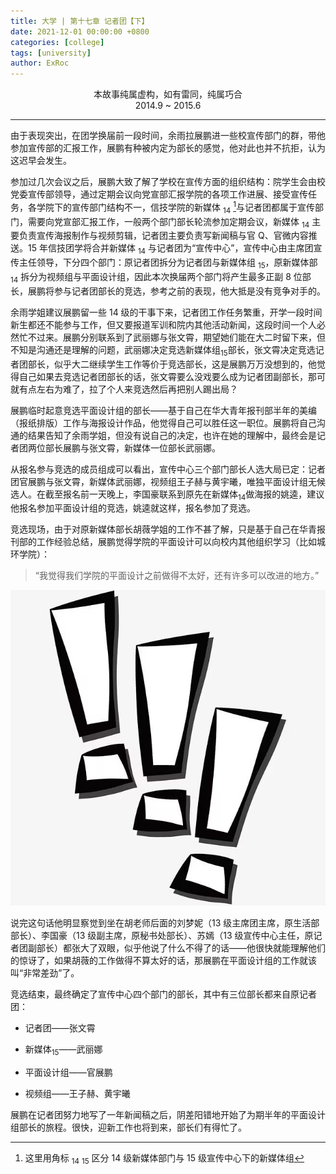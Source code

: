 ```yaml
---
title: 大学 | 第十七章 记者团【下】
date: 2021-12-01 00:00:00 +0800
categories: [college]
tags: [university]
author: ExRoc
---
```


<center>本故事纯属虚构，如有雷同，纯属巧合</center>
<center>2014.9 ~ 2015.6</center>

----

由于表现突出，在团学换届前一段时间，余雨拉展鹏进一些校宣传部门的群，带他参加宣传部的汇报工作，展鹏有种被内定为部长的感觉，他对此也并不抗拒，认为这迟早会发生。

参加过几次会议之后，展鹏大致了解了学校在宣传方面的组织结构：院学生会由校党委宣传部领导，通过定期会议向党宣部汇报学院的各项工作进展、接受宣传任务，各学院下的宣传部门结构不一，信技学院的新媒体 $_{14}$ [^1]与记者团都属于宣传部门，需要向党宣部汇报工作，一般两个部门部长轮流参加定期会议，新媒体 $_{14}$ 主要负责宣传海报制作与视频剪辑，记者团主要负责写新闻稿与官 Q、官微内容推送。15 年信技团学将合并新媒体 $_{14}$ 与记者团为“宣传中心”，宣传中心由主席团宣传主任领导，下分四个部门：原记者团拆分为记者团与新媒体组 $_{15}$，原新媒体部 $_{14}$ 拆分为视频组与平面设计组，因此本次换届两个部门将产生最多正副 8 位部长，展鹏将参与记者团部长的竞选，参考之前的表现，他大抵是没有竞争对手的。

余雨学姐建议展鹏留一些 14 级的干事下来，记者团工作任务繁重，开学一段时间新生都还不能参与工作，但又要报道军训和院内其他活动新闻，这段时间一个人必然忙不过来。展鹏分别联系到了武丽娜与张文霄，期望她们能在大二时留下来，但不知是沟通还是理解的问题，武丽娜决定竞选新媒体组$_{15}$部长，张文霄决定竞选记者团部长，似乎大二继续学生工作等价于竞选部长，这是展鹏万万没想到的，他觉得自己如果去竞选记者团部长的话，张文霄要么没戏要么成为记者团副部长，那可就有点左右为难了，拉了个人来竞选然后再把别人踢出局？

展鹏临时起意竞选平面设计组的部长——基于自己在华大青年报刊部半年的美编（报纸排版）工作与海报设计作品，他觉得自己可以胜任这一职位。展鹏将自己沟通的结果告知了余雨学姐，但没有说自己的决定，也许在她的理解中，最终会是记者团两位部长展鹏与张文霄，新媒体一位部长武丽娜。

从报名参与竞选的成员组成可以看出，宣传中心三个部门部长人选大局已定：记者团官展鹏与张文霄，新媒体武丽娜，视频组王子赫与黄宇曦，唯独平面设计组无候选人。在截至报名前一天晚上，李国豪联系到原先在新媒体$_{14}$做海报的姚逵，建议他报名参加平面设计组的竞选，姚逵就这样，报名参加了竞选。

竞选现场，由于对原新媒体部长胡薇学姐的工作不甚了解，只是基于自己在华青报刊部的工作经验总结，展鹏觉得学院的平面设计可以向校内其他组织学习（比如城环学院）：

> “我觉得我们学院的平面设计之前做得不太好，还有许多可以改进的地方。”

![](/assets/img/posts/college/gantanhao.jpg)

说完这句话他明显察觉到坐在胡老师后面的刘梦妮（13 级主席团主席，原生活部部长）、李国豪（13 级副主席，原秘书处部长）、苏嫣（13 级宣传中心主任，原记者团副部长）都张大了双眼，似乎他说了什么不得了的话——他很快就能理解他们的惊讶了，如果胡薇的工作做得不算太好的话，那展鹏在平面设计组的工作就该叫“非常差劲”了。

竞选结束，最终确定了宣传中心四个部门的部长，其中有三位部长都来自原记者团：

- 记者团——张文霄

- 新媒体$_{15}$——武丽娜

- 平面设计组——官展鹏

- 视频组——王子赫、黄宇曦

展鹏在记者团努力地写了一年新闻稿之后，阴差阳错地开始了为期半年的平面设计组部长的旅程。很快，迎新工作也将到来，部长们有得忙了。

[^1]: 这里用角标 $_{14}$ $_{15}$ 区分 14 级新媒体部门与 15 级宣传中心下的新媒体组
